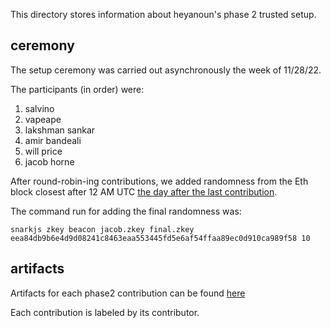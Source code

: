 This directory stores information about heyanoun's phase 2 trusted setup.

## ceremony

The setup ceremony was carried out asynchronously the week of 11/28/22.

The participants (in order) were:

1. salvino
2. vapeape
3. lakshman sankar
4. amir bandeali
5. will price
6. jacob horne

After round-robin-ing contributions, we added randomness from the Eth block closest after 12 AM UTC [the day after the last contribution](https://etherscan.io/block/16132686).

The command run for adding the final randomness was:

```
snarkjs zkey beacon jacob.zkey final.zkey eea84db9b6e4d9d08241c8463eaa553445fd5e6af54ffaa89ec0d910ca989f58 10
```

## artifacts

Artifacts for each phase2 contribution can be found [here](https://www.dropbox.com/sh/z8x8vgbr31h199n/AAAJVatXgoCLX09gZOPEY8K-a?dl=0)

Each contribution is labeled by its contributor.
